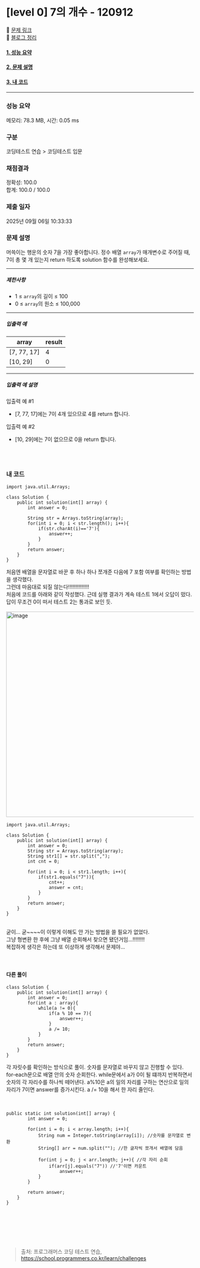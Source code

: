 # [level 0] 7의 개수 - 120912 

🔗 [문제 링크](https://school.programmers.co.kr/learn/courses/30/lessons/120912) <br>
🔗 [블로그 정리](https://amy-g.tistory.com/373)<br>

#### [1. 성능 요약](#성능-요약)
#### [2. 문제 설명](#문제-설명)
#### [3. 내 코드](#내-코드)

<hr>

### 성능 요약

메모리: 78.3 MB, 시간: 0.05 ms

### 구분

코딩테스트 연습 > 코딩테스트 입문

### 채점결과

정확성: 100.0<br/>합계: 100.0 / 100.0

### 제출 일자

2025년 09월 06일 10:33:33

### 문제 설명

<p>머쓱이는 행운의 숫자 7을 가장 좋아합니다. 정수 배열 <code>array</code>가 매개변수로 주어질 때, 7이 총 몇 개 있는지 return 하도록 solution 함수를 완성해보세요.</p>

<hr>

<h5>제한사항</h5>

<ul>
<li>1 ≤ <code>array</code>의 길이 ≤ 100</li>
<li>0 ≤ <code>array</code>의 원소 ≤ 100,000</li>
</ul>

<hr>

<h5>입출력 예</h5>
<table class="table">
        <thead><tr>
<th>array</th>
<th>result</th>
</tr>
</thead>
        <tbody><tr>
<td>[7, 77, 17]</td>
<td>4</td>
</tr>
<tr>
<td>[10, 29]</td>
<td>0</td>
</tr>
</tbody>
      </table>
<hr>

<h5>입출력 예 설명</h5>

<p>입출력 예 #1</p>

<ul>
<li>[7, 77, 17]에는 7이 4개 있으므로 4를 return 합니다.</li>
</ul>

<p>입출력 예 #2</p>

<ul>
<li>[10, 29]에는 7이 없으므로 0을 return 합니다.</li>
</ul>


<br>
<br>

### 내 코드
````
import java.util.Arrays;
 
class Solution {
    public int solution(int[] array) {
        int answer = 0;
 
        String str = Arrays.toString(array);
        for(int i = 0; i < str.length(); i++){
            if(str.charAt(i)=='7'){
                answer++;
            }
        }
        return answer;
    }
}
````

처음엔 배열을 문자열로 바꾼 후 하나 하나 쪼개준 다음에 7 포함 여부를 확인하는 방법을 생각했다.<br>
그런데 마음대로 되질 않는다!!!!!!!!!!!!!!<br>
처음에 코드를 아래와 같이 작성했다. 근데 실행 결과가 계속 테스트 1에서 오답이 떴다. 답이 무조건 0이 떠서 테스트 2는 통과로 보인 듯.<br><br>
<img width="550" height="550" alt="image" src="https://github.com/user-attachments/assets/4cedb413-820e-4023-9953-8a73c9fe7341" />

````
import java.util.Arrays;
 
class Solution {
    public int solution(int[] array) {
        int answer = 0;
        String str = Arrays.toString(array);
        String str1[] = str.split(",");
        int cnt = 0;
        
        for(int i = 0; i < str1.length; i++){
            if(str1.equals("7")){
                cnt++;
                answer = cnt;
            }
        }
        return answer;
    }
}
````
<br>
굳이... 굳~~~~이 이렇게 이해도 안 가는 방법을 쓸 필요가 없었다.<br>
그냥 형변환 한 후에 그냥 배열 순회해서 찾으면 됐던거임...!!!!!!!!<br>
복잡하게 생각은 하는데 또 이상하게 생각해서 문제야...
<br><br><br>


#### 다른 풀이
````
class Solution {
    public int solution(int[] array) {
        int answer = 0;
        for(int a : array){
            while(a != 0){
                if(a % 10 == 7){
                    answer++;
                }
                a /= 10;
            }
        }
        return answer;
    }
}
````
각 자릿수를 확인하는 방식으로 풀이. 숫자를 문자열로 바꾸지 않고 진행할 수 있다.<br>
for-each문으로 배열 안의 숫자 순회한다. while문에서 a가 0이 될 떄까지 반복하면서 숫자의 각 자리수를 하나씩 떼어낸다. a%10은 a의 일의 자리를 구하는 연산으로 일의 자리가 7이면 answer를 증가시킨다. a /= 10을 해서 한 자리 줄인다.
<br><br><br>
````
public static int solution(int[] array) {
        int answer = 0;
        
        for(int i = 0; i < array.length; i++){
            String num = Integer.toString(array[i]); //숫자를 문자열로 변환
            String[] arr = num.split(""); //한 글자씩 쪼개서 배열에 담음
            
            for(int j = 0; j < arr.length; j++){ //각 자리 순회
                if(arr[j].equals("7")) //'7'이면 카운트
                	answer++; 
            }
        }
        
        return answer;
    }
}
````


<br><br><br><br><br>

> 출처: 프로그래머스 코딩 테스트 연습, https://school.programmers.co.kr/learn/challenges
